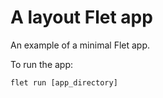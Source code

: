 # A layout Flet app

An example of a minimal Flet app.

To run the app:

```
flet run [app_directory]
```